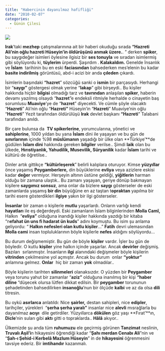 ```yaml
---
title: "Habercinin dayanılmaz hafifliği"
date: "2010-02-07"
categories: 
  - Günün Çilesi
---
```


![](/uploads/image/azer.jpg)

**Irak**’taki **mezhep** çatışmalarınına ait bir haberi okuduğu sırada **“Hazreti Ali’nin oğlu hazreti Hüseyin’in öldürüşünü anmak üzere.**. ” derken **spiker**, bu saygıdeğer isimleri öylesine ilgisiz bir **ses tonuyla** ve sıradan isimlermiş gibi söylüyordu ki, **tüylerim** ürperdi. Şaşırdım . **Kalakaldım.** Genelde İnsanlık ve **İslam**  tarihinin bu en eski **faciasından** bahsederken mes’elenin bu kadar **basite indirilmiş** görüntüsü, abd-i acizi bir anda **çıleden** çıkardı.  
  
İsimlerin başındaki **“hazret**” sözcüğü sanki o **ismin** bir parçasıydı. Herhangi bir “**saygı”** göstergesi olmak yerine “**lakap**” gibi birşeydi.. Bu kişiler hakkında hiçbir **bilgisi** olmadığı tarz ve **tavrından** anlaşılan **spiker**, haberin devamı yazılmış olsaydı “**hazret**”e endeksli ritmiyle herhalde o cinayetin baş sorumlusu **Muaviye**’ye de “**hazret**” diyecekti. Ve cümle şöyle olacaktı “**Hazreti**” Ali’nin oğlu “**Hazreti”** Hüseyin’in “**Hazreti**” Muaviye’nin oğlu “**Hazreti**” Yezit tarafından öldürülüşü **Irak** devlet başkanı **“Hazreti**” Talabani tarafından anıldı.  
  
Bir çare bulunsa da  **TV spikerlerine**, yorumcularına, yönetici ve **sahiplerine**, 1000 yıldan bu yana **İslam** dini ile yaşayan ve bu gün de **sınırlarının** içinde %98 **müslümanın** yaşadığı bir ülke olan **Türkiye’**de güdülen **İslam dini** hakkında gereken **bilgiler** verilse.. Şimdi **laik** olan bu ülkede, **Hırıstiyanlık, Yahudilik, Musevilik, Süryanilik** kadar **İslam** tarihi ve kültürü de öğretilse..  
  
Dinler artık gittikçe **“kültürleşerek**” belirli kalıplara oturuyor. Kimse **yüzyıllar** önce yaşamış **Peygamberlere,** din büyüklerine **evliya** veya azizlere eskisi kadar **değer** vermiyor. Herşeyin altının üstüne geldiği, **yiğitlerin** harman olduğu bir zamana ulaştık.. Bu zamanı yaşayan, geriye dönüp bakmayan kişilere **saygımız sonsuz**, ama onlar da bizlere **saygı** gösterseler de eski  zamanlarda yaşamış **bir din** büyüğüne en az taştan t**opraktan** yapılma bir tarihi esere gösterdikleri **ilgiye** yakın bir ilgi gösterseler.  
  
**İnsanlar** bir zaman o kişilerle **mutlu** yaşarlardı. Onların varlığı kendi **hayatları** ile eş değerdeydi. Eski zamanların İslam bilginlerinden **Molla Camî,** Halkın  “**evliya”** olduğuna inandığı kişiler hakkında yazdığı bir kitaba “n**efahat ün uns fi hadarat ün kuds**” adını koymuştu. Bu isim şu anlama geliyordu: “ **Halkın nefesleri olan kutlu kişiler**…” **Fatih** devri ulemasından **Molla cami** insan topluluklarının böyle kişilerle **nefes** aldığını söylüyordu...  
  
Bu durum değişmemiştir. Bu gün de böyle **kişiler** vardır. İşler bu gün de böyledir. O kutlu **kişiler** yine halkın içinde yaşarlar. Ancak **devirler** değişmiş. Bazıları  sırlanmıştır. İnsanların **ilgi** alanındaki değişmeler böyle kişilerin **vitrinden** çekilmesine yol açmıştır. Ancak bu durum  onlar **“yoktur”** anlamına gelmez. **Onlar**  hiç bir zaman **yok** olmadılar..  
  
Böyle kişilerin tarihten **silinmeleri** olanaksızdır. O yüzden bir **Peygamber** veya torunu yahut bir zamanlar “**aziz”** olduğuna inanılmış bir kişi **“haber diline** “düşecek olursa lütfen dikkat edilsin. Bir **peygamber** torununun şehadetinden bahsedilirken **insanoğlu**’nun bir ölçüde **kalbi** ve az da olsa **dili** titresin.  
  
Bu oykü **asırlarca** anlatıldı: Nice **şairler,** destan sahipleri, nice **edipler**, tarihçiler, yürekleri  “**şerha şerha yaralı”** insanlar nice **alevli** mısrağlarla bu dayanılmaz **acıyı**  dile getirdiler. Yüzyıllarca **dökülen** göz yaşı **Fırat’**ın, **Dicle**’nin suları gibi **aktı** gitti o topraklarda.. **Hâlâ** akıyor..  
  
Ülkemizde şu anda tüm **ruhumuzu** ele geçirmiş görünen **Tanzimat** neslinin, **Truvalı Aşil’i**n hikayesini öğrendiği kadar “**Şahı merdan Cenabı Ali**”nin ve “**Şah-ı Şehid-i Kerbelâ Mazlum Hüseyin**” in de **hikayesini** öğrenmesini tavsiye ederiz. Bir **imtihandır** kazanmalı.
